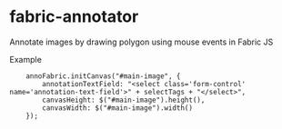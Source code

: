 # fabric-annotator
Annotate images by drawing polygon using mouse events in Fabric JS

Example
```
    annoFabric.initCanvas("#main-image", {
        annotationTextField: "<select class='form-control' name='annotation-text-field'>" + selectTags + "</select>",
        canvasHeight: $("#main-image").height(),
        canvasWidth: $("#main-image").width()
    });
```
